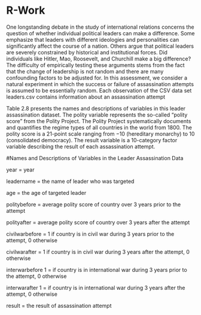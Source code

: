 # R-Work
One longstanding debate in the study of international relations concerns the question of
whether individual political leaders can make a difference. Some emphasize that leaders with
different ideologies and personalities can significantly affect the course of a nation. Others
argue that political leaders are severely constrained by historical and institutional forces. Did
individuals like Hitler, Mao, Roosevelt, and Churchill make a big difference? The difficulty
of empirically testing these arguments stems from the fact that the change of leadership is not
random and there are many confounding factors to be adjusted for.
In this assessment, we consider a natural experiment in which the success or failure of
assassination attempts is assumed to be essentially random. Each observation of the CSV data
set leaders.csv contains information about an assassination attempt

Table 2.8 presents the names and descriptions of variables in this leader assassination dataset.
The polity variable represents the so-called “polity score” from the Polity Project. 
The Polity Project systematically documents and quantifies the regime types of all countries in the
world from 1800. The polity score is a 21-point scale ranging from −10 (hereditary
monarchy) to 10 (consolidated democracy). The result variable is a 10-category factor
variable describing the result of each assassination attempt.

#Names and Descriptions of Variables in the Leader Assassination Data

year = year

leadername = the name of leader who was targeted

age = the age of targeted leader

politybefore = average polity score of country over 3 years prior to the attempt

polityafter = average polity score of country over 3 years after the attempt

civilwarbefore = 1 if country is in civil war during 3 years prior to the attempt, 0 otherwise

civilwarafter = 1 if country is in civil war during 3 years after the attempt, 0 otherwise

interwarbefore 1 = if country is in international war during 3 years prior to the attempt, 0 otherwise

interwarafter 1 = if country is in international war during 3 years after the attempt, 0 otherwise

result = the result of assassination attempt
